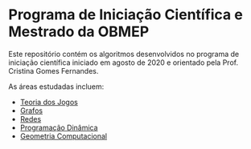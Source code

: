 # Programa de Iniciação Científica e Mestrado da OBMEP

Este repositório contém os algoritmos desenvolvidos no programa de iniciação científica iniciado em agosto de 2020 e orientado pela Prof. Cristina Gomes Fernandes.

As áreas estudadas incluem:

- [Teoria dos Jogos](GameTheory)
- [Grafos](Grafos)
- [Redes](Redes)
- [Programação Dinâmica](PD)
- [Geometria Computacional](GeoComp)
